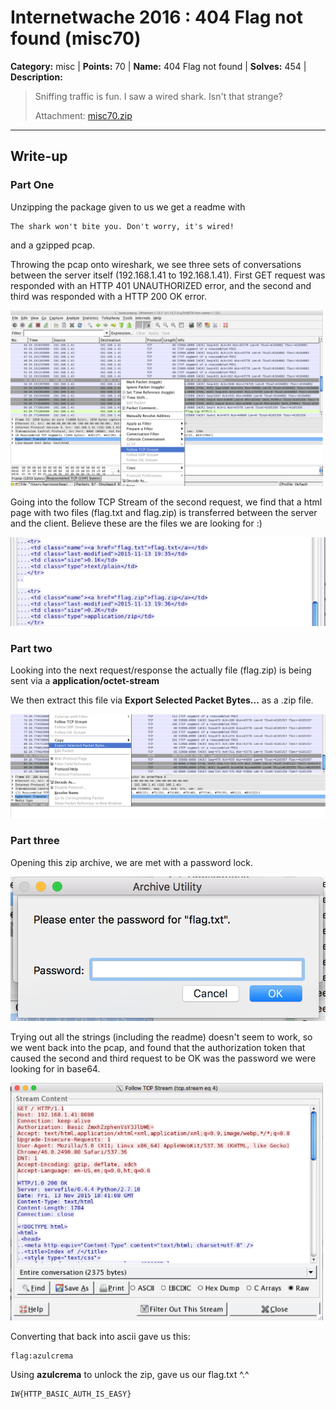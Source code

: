 # Internetwache 2016 : 404 Flag not found (misc70)

**Category:** misc |
**Points:** 70 |
**Name:** 404 Flag not found |
**Solves:** 454 |
**Description:**

> Sniffing traffic is fun. I saw a wired shark. Isn't that strange?
>
> Attachment: [misc70.zip](src/misc70.zip)

___

## Write-up

### Part One
Unzipping the package given to us we get a readme with
```
The shark won't bite you. Don't worry, it's wired!
```

and a gzipped pcap.

Throwing the pcap onto wireshark, we see three sets of conversations between the server itself (192.168.1.41 to 192.168.1.41).
First GET request was responded with an HTTP 401 UNAUTHORIZED error, and the second and third was responded with a HTTP 200 OK error.

<img src="src/misc70screenie1.png" width="500">

Going into the follow TCP Stream of the second request, we find that a html page with two files (flag.txt and flag.zip) is transferred between the server and the client.
Believe these are the files we are looking for :)

![](src/misc70screenie2.png)

### Part two
Looking into the next request/response the actually file (flag.zip) is being sent via a **application/octet-stream**

We then extract this file via **Export Selected Packet Bytes...** as a .zip file.

![](src/misc70screenie3.png)

### Part three
Opening this zip archive, we are met with a password lock.

![](src/misc70screenie5.png)

Trying out all the strings (including the readme) doesn't seem to work, so we went back into the pcap, and found that the authorization token that caused the second and third request to be OK was the password we were looking for in base64.

<img src="src/misc70screenie4.png" width="500">

Converting that back into ascii gave us this:
```
flag:azulcrema
```

Using **azulcrema** to unlock the zip, gave us our flag.txt ^.^
```
IW{HTTP_BASIC_AUTH_IS_EASY}
```
